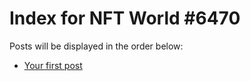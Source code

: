 # Index for NFT World #6470
Posts will be displayed in the order below:

- [Your first post](./001-first.md)

